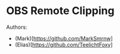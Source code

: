# OBS Remote Clipping

Authors: 
- (Mark)[https://github.com/MarkSmrnw]
- (Elias)[https://github.com/TeelichtFoxy]
